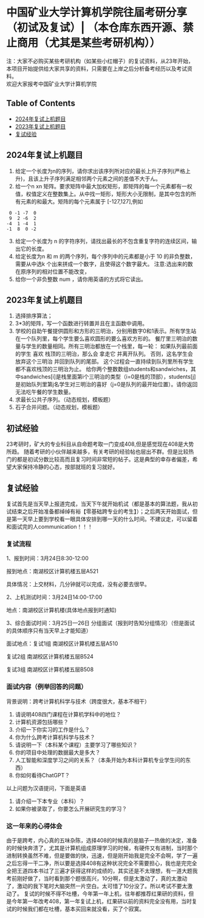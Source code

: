 # 中国矿业大学计算机学院往届考研分享（初试及复试）| （本仓库东西开源、禁止商用（尤其是某些考研机构））
注：大家不必购买某些考研机构（如某些小红帽子）的复试资料，从23年开始，本项目开始提供给大家共享的资料，只需要在上岸之后分析备考经历以及考试资料。   
欢迎大家报考中国矿业大学计算机学院

## Table of Contents

- [2024年复试上机题目](#2024年复试上机题目)
- [2023年复试上机题目](#2023年复试上机题目)
- [复试经验](#复试经验)

## 2024年复试上机题目
1. 给定一个长度为n的序列，请你求出该序列所对应的最长上升子序列(严格上升)，且该上升子序列满足相邻两个元素之间的差值不大于ん。
2. 给一个n xn 矩阵。要求矩阵中最大加权矩形，即矩阵的每一个元素都有一权值，权值定义在整数集上。从中找一矩形，矩形大小无限制，是其中包含的所有元素的和最大。矩阵的每个元素属于
[-127,127],例如
```
 0 -1 -7  0
 9  2 -6  2
-4  1 -4  1
-1  8  0 -2
```
3. 给定一个长度为 n 的字符序列，请找出最长的不包含重复字符的连续区间，输出它的长度。
4. 给定长度为n 和 m 的两个序列，每个序列中的元素都是小于 10 的非负整数，需要从中选k 个出来拼成一个数字，且使得这个数字最大。
注意:选出来的数在原序列的相对位置不能改变，
5. 给你一个非负整数 num ，请你用英语的方式将它读出。

## 2023年复试上机题目
1. 选择排序算法；
2. 3*3的矩阵，写一个函数进行转置并且在主函数中调用。
3. 学校的自助午餐提供圆形和方形的三明治，分别用数字0和1表示。所有学生站在一个队列里，每个学生要么喜欢圆形的要么喜欢方形的。
餐厅里三明治的数量与学生的数量相同。所有三明治都放在一个栈里，每一轮：
如果队列最前面的学生 喜欢 栈顶的三明治，那么会 拿走它 并离开队列。
否则，这名学生会 放弃这个三明治 并回到队列的尾部。
这个过程会一直持续到队列里所有学生都不喜欢栈顶的三明治为止。
给你两个整数数组students和sandwiches，其中sandwiches[i]是栈里面第i个三明治的类型（i=0是栈的顶部），students[j]是初始队列里第j名学生对三明治的喜好（j=0是队列的最开始位置）。请你返回无法吃午餐的学生数量。
4. 求最长公共子序列。（动态规划，模板题）
5. 石子合并问题。（动态规划，模板题）

## 初试经验
  23考研时，矿大的专业科目从自命题考取一门变成408,但是感觉现在408是大势所趋。
  随着考研的小伙伴越来越多，有关考研的经验帖也层出不群。但是比较热门的都是初试分数比较高而且复习时间非常短的帖子。这是典型的幸存者偏差，希望大家保持冷静的心态，按部就班的复习就好。
## 复试经验
  复试首先是当天早上报道完成，当天下午就开始机试（都是基本的算法题，我从初试结束之后开始准备都绰绰有裕【零基础跨专业的考生】）；之后两天开始面试，但是第一天早上要到学校看一眼具体安排到哪一天的什么时间。不建议走，可以留着和面试完的人communication！！！
### 复试流程
1、报到时间：3月24日8:30-12:00

报到地点：南湖校区计算机楼五层A521

具体情况：上交材料，几分钟就可以完成，没有必要去很早。

2、上机测试时间：3月24日14:00-17:00

地点：南湖校区计算机楼(具体地点报到时通知)

3、综合面试时间：3月25日—26日 分组面试（报到时告知分组情况）（但是面试的具体顺序只有当天早上才能知道）

面试地点：复试1组 南湖校区计算机楼五层A510

复试2组 南湖校区计算机楼五层B524

复试3组 南湖校区计算机楼五层B508

### 面试内容（例举回答的问题）
背景说明：跨考计算机科学与技术（跨度很大，基本不相干）

1.	请说明408四门课程在计算机学科中的地位？
2.	计算机资源包括哪些？
3.	介绍一下你实习的工作是什么？
4.	你为什么跨考计算机科学与技术？
5.	请说明一下（本科某个课程）主要学习了哪些知识？
6.	你的项目中处理的数据最大是多大？
7.	人工智能和深度学习之间的关系？（本条开始为本科计算机专业学生问的东西）
8.	你如何看待ChatGPT？

以上问题为汉语提问，下面是英语
1. 请介绍一下本专业（本科）？
2. 如果你被录取了，你要怎么开展研究生的学习？

### 这一年来的心得体会
由于是跨考，内心真的五味杂陈，选择408的时候真的是脑子一热做的决定，准备的时候快奔溃了，尤其是计算机组成原理学习的时候，有硬件又有进制，当时那个进制转换虽然不难，但是要做的快，迅速，但是刚开始我是完全不会啊，学了一遍之后忘得一干二净，所以要是选择408有这种状况完全不需要担心，我也是完完全全把王道四本书过了三遍才获得这样的成绩的，其实还是不太理想，有一道大题我考前刚好做了，当时看到那个题很高兴，10分啊，但是太激动了，真的太激动了，激动的我下笔时大脑突然一片空白。太可惜了10分没了。所以考试不要太激动了。
复试的时候不得不吐槽，今年第一年上机，往年都推荐红果研的资料，但是今年第一年改考408，第一年复试上机，红果研以前的资料完全没有用，当时复试的时候我们都在吐槽，基本买回来就没看，买了个寂寞。
